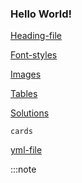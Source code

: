 <h3>Hello World!</h3>

[Heading-file](/Heading.md)

[Font-styles](/FontStyles.md)

[Images](/Images.md)

[Tables](/src/tables/table.md)

[Solutions](/src/studio/Solutions.md)

``` 
cards
```

[yml-file](/src/text.yml)

:::note
